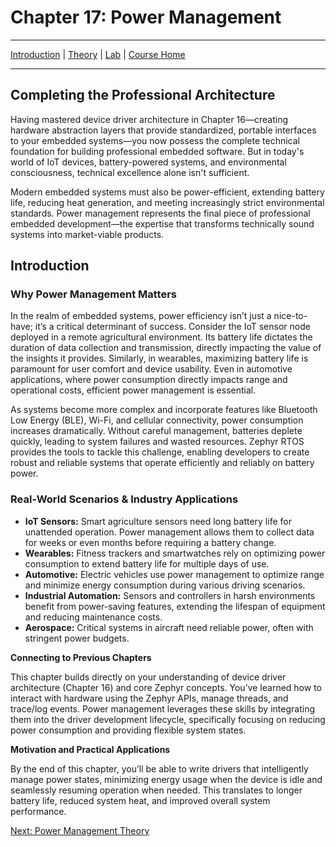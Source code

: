 # Chapter 17: Power Management

---
[Introduction](./README.md) | [Theory](./theory.md) | [Lab](./lab.md) | [Course Home](../index.md)

---

## Completing the Professional Architecture

Having mastered device driver architecture in Chapter 16—creating hardware abstraction layers that provide standardized, portable interfaces to your embedded systems—you now possess the complete technical foundation for building professional embedded software. But in today's world of IoT devices, battery-powered systems, and environmental consciousness, technical excellence alone isn't sufficient.

Modern embedded systems must also be power-efficient, extending battery life, reducing heat generation, and meeting increasingly strict environmental standards. Power management represents the final piece of professional embedded development—the expertise that transforms technically sound systems into market-viable products.

## Introduction

### Why Power Management Matters

In the realm of embedded systems, power efficiency isn’t just a nice-to-have; it’s a critical determinant of success.  Consider the IoT sensor node deployed in a remote agricultural environment. Its battery life dictates the duration of data collection and transmission, directly impacting the value of the insights it provides.  Similarly, in wearables, maximizing battery life is paramount for user comfort and device usability.  Even in automotive applications, where power consumption directly impacts range and operational costs, efficient power management is essential.

As systems become more complex and incorporate features like Bluetooth Low Energy (BLE), Wi-Fi, and cellular connectivity, power consumption increases dramatically. Without careful management, batteries deplete quickly, leading to system failures and wasted resources. Zephyr RTOS provides the tools to tackle this challenge, enabling developers to create robust and reliable systems that operate efficiently and reliably on battery power.

### Real-World Scenarios & Industry Applications

* **IoT Sensors:**  Smart agriculture sensors need long battery life for unattended operation. Power management allows them to collect data for weeks or even months before requiring a battery change.
* **Wearables:** Fitness trackers and smartwatches rely on optimizing power consumption to extend battery life for multiple days of use.
* **Automotive:** Electric vehicles use power management to optimize range and minimize energy consumption during various driving scenarios.
* **Industrial Automation:** Sensors and controllers in harsh environments benefit from power-saving features, extending the lifespan of equipment and reducing maintenance costs.
* **Aerospace:**  Critical systems in aircraft need reliable power, often with stringent power budgets.

**Connecting to Previous Chapters**

This chapter builds directly on your understanding of device driver architecture (Chapter 16) and core Zephyr concepts. You’ve learned how to interact with hardware using the Zephyr APIs, manage threads, and trace/log events. Power management leverages these skills by integrating them into the driver development lifecycle, specifically focusing on reducing power consumption and providing flexible system states.

**Motivation and Practical Applications**

By the end of this chapter, you’ll be able to write drivers that intelligently manage power states, minimizing energy usage when the device is idle and seamlessly resuming operation when needed. This translates to longer battery life, reduced system heat, and improved overall system performance.

[Next: Power Management Theory](./theory.md)
